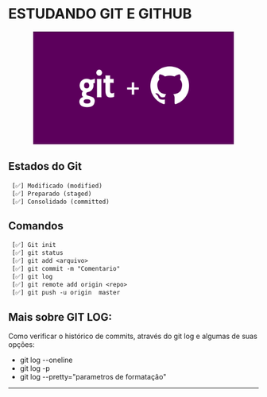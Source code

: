 #  ESTUDANDO GIT E GITHUB 


<p align="center">
  <img alt="img-repo" src="./src/img/img-repo.png" width="80%">
</p>


## Estados do Git

     [✅] Modificado (modified)
     [✅] Preparado (staged)
     [✅] Consolidado (committed)
    

## Comandos
     [✅] Git init
     [✅] git status
     [✅] git add <arquivo>
     [✅] git commit -m "Comentario"
     [✅] git log 
     [✅] git remote add origin <repo> 
     [✅] git push -u origin  master

## Mais sobre GIT LOG:

Como verificar o histórico de commits, através do git log e algumas de suas opções:
- git log --oneline
- git log -p
- git log --pretty="parametros de formatação"

---


